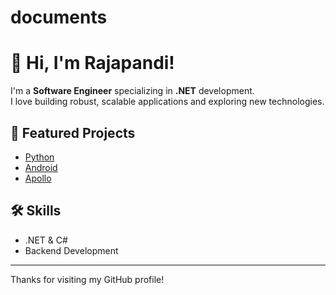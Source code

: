 # documents
# 👋 Hi, I'm Rajapandi!

I'm a **Software Engineer** specializing in **.NET** development.  
I love building robust, scalable applications and exploring new technologies.

## 📌 Featured Projects
- [Python](https://github.com/rajapandi1981/Python)
- [Android](https://github.com/rajapandi1981/Android)
- [Apollo](https://github.com/rajapandi1981/Apollo)

## 🛠️ Skills
- .NET & C#
- Backend Development

---

Thanks for visiting my GitHub profile!
